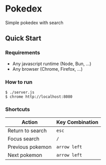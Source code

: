 # Pokedex
Simple pokedex with search

## Quick Start

### Requirements

- Any javascript runtime (Node, Bun, ...)
- Any browser (Chrome, Firefox, ...)

### How to run

```console
$ ./server.js
$ chrome http://localhost:8080
```

### Shortcuts

Action           | Key Combination
---              | ---
Return to search | `esc`
Focus search     | `/`
Previous pokemon | `arrow left`
Next pokemon     | `arrow left`